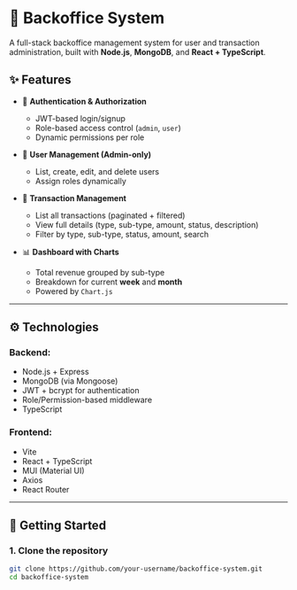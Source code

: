 # 💼 Backoffice System

A full-stack backoffice management system for user and transaction administration, built with **Node.js**, **MongoDB**, and **React + TypeScript**.

## ✨ Features

- 🔐 **Authentication & Authorization**
    - JWT-based login/signup
    - Role-based access control (`admin`, `user`)
    - Dynamic permissions per role

- 👤 **User Management (Admin-only)**
    - List, create, edit, and delete users
    - Assign roles dynamically

- 💸 **Transaction Management**
    - List all transactions (paginated + filtered)
    - View full details (type, sub-type, amount, status, description)
    - Filter by type, sub-type, status, amount, search

- 📊 **Dashboard with Charts**
    - Total revenue grouped by sub-type
    - Breakdown for current **week** and **month**
    - Powered by `Chart.js`

---

## ⚙️ Technologies

### Backend:
- Node.js + Express
- MongoDB (via Mongoose)
- JWT + bcrypt for authentication
- Role/Permission-based middleware
- TypeScript

### Frontend:
- Vite
- React + TypeScript
- MUI (Material UI)
- Axios
- React Router

---

## 🚀 Getting Started

### 1. Clone the repository

```bash
git clone https://github.com/your-username/backoffice-system.git
cd backoffice-system

